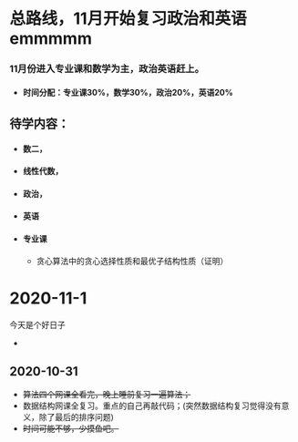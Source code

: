 # 总路线，11月开始复习政治和英语emmmmm

### 11月份进入专业课和数学为主，政治英语赶上。

- #### 时间分配：专业课30%，数学30%，政治20%，英语20%



## 待学内容：

- #### 数二，

- #### 线性代数，

- #### 政治，

- #### 英语

- #### 专业课

  - 贪心算法中的贪心选择性质和最优子结构性质（证明） 



# 2020-11-1

今天是个好日子

- 



## 2020-10-31

- ~~算法四个网课全看完，晚上睡前复习一遍算法；~~
- 数据结构网课全复习。重点的自己再敲代码；(突然数据结构复习觉得没有意义，除了最后的排序问题)
- ~~时间可能不够，少摸鱼吧。~~